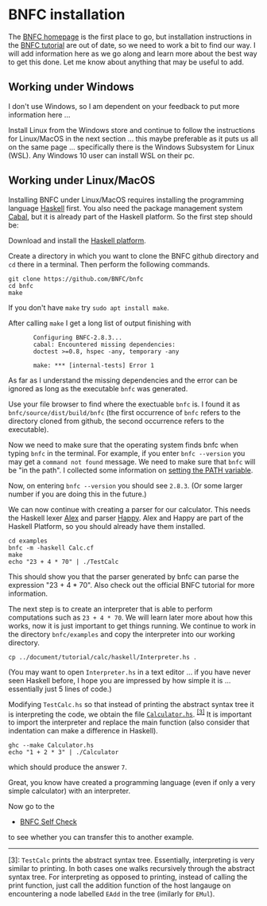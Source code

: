 # BNFC installation

The [BNFC homepage](http://bnfc.digitalgrammars.com/) is the first place to go, but installation instructions in the [BNFC tutorial](http://bnfc.digitalgrammars.com/tutorial/bnfc-tutorial.html) are out of date, so we need to work a bit to find our way. I will add information here as we go along and learn more about the best way to get this done. Let me know about anything that may be useful to add. 

## Working under Windows

I don't use Windows, so I am dependent on your feedback to put more information here ...

Install Linux from the Windows store and continue to follow the instructions for Linux/MacOS in the next section ... this maybe preferable as it puts us all on the same page ... specifically there is the Windows Subsystem for Linux (WSL). Any Windows 10 user can install WSL on their pc. 

## Working under Linux/MacOS

Installing BNFC under Linux/MacOS requires installing the programming language [Haskell](https://www.haskell.org/) first. You also need the package management system [Cabal](https://www.haskell.org/cabal/), but it is already part of the Haskell platform. So the first step should be:

Download and install the [Haskell platform](https://www.haskell.org/platform/). 

Create a directory in which you want to clone the BNFC github directory and `cd` there in a terminal. Then perform the following commands.

    git clone https://github.com/BNFC/bnfc
    cd bnfc  
    make
    
If you don't have `make` try `sudo apt install make`.

After calling `make` I get a long list of output finishing with

           Configuring BNFC-2.8.3...
           cabal: Encountered missing dependencies:
           doctest >=0.8, hspec -any, temporary -any

           make: *** [internal-tests] Error 1
        
As far as I understand the missing dependencies and the error can be ignored as long as the executable `bnfc` was generated.

Use your file browser to find where the exectuable `bnfc` is. I found it as `bnfc/source/dist/build/bnfc` (the first occurrence of `bnfc` refers to the directory cloned from github, the second occurrence refers to the executable).

Now we need to make sure that the operating system finds bnfc when typing `bnfc` in the terminal. For example, if you enter `bnfc --version` you may get a `command not found` message. We need to make sure that `bnfc` will be "in the path". I collected some information on [setting the PATH variable](https://github.com/alexhkurz/compiler-construction/blob/master/PATH.md). 
 
Now, on entering `bnfc --version` you should see `2.8.3`. (Or some larger number if you are doing this in the future.)

We can now continue with creating a parser for our calculator. This needs the Haskell lexer [Alex](https://www.haskell.org/alex/) and parser [Happy](https://www.haskell.org/happy/). Alex and Happy are part of the Haskell Platform, so you should already have them installed.

    cd examples
    bnfc -m -haskell Calc.cf
    make
    echo "23 + 4 * 70" | ./TestCalc 
    
This should show you that the parser generated by bnfc can parse the expression "23 + 4 * 70". Also check out the official BNFC tutorial for more information.
 
The next step is to create an interpreter that is able to perform computations such as `23 + 4 * 70`. We will learn later more about how this works, now it is just important to get things running. We continue to work in the directory `bnfc/examples` and copy the interpreter into our working directory. 
 
    cp ../document/tutorial/calc/haskell/Interpreter.hs .
  
(You may want to open `Interpreter.hs` in a text editor ... if you have never seen Haskell before, I hope you are impressed by how simple it is ... essentially just 5 lines of code.)

Modifying `TestCalc.hs` so that instead of printing the abstract syntax tree it is interpreting the code, we obtain the file [`Calculator.hs`](https://github.com/alexhkurz/programming-languages-2019/blob/master/Calculator.hs). <sup>[[3]](#footnote)</sup> It is important to import the interpreter and replace the main function (also consider that indentation can make a difference in Haskell).
  
    ghc --make Calculator.hs
    echo "1 + 2 * 3" | ./Calculator
    
which should produce the answer `7`.

Great, you know have created a programming language (even if only a very simple calculator) with an interpreter.

Now go to the

- [BNFC Self Check](https://github.com/alexhkurz/programming-languages-2019/blob/master/BNFC-example.md)

to see whether you can transfer this to another example.
    
---

<a name="footnote">[3]</a>: `TestCalc` prints the abstract syntax tree. Essentially, interpreting is very similar to printing. In both cases one walks recursively through the abstract syntax tree. For interpreting as opposed to printing, instead of calling the print function, just call the addition function of the host langauge on encountering a node labelled `EAdd` in the tree (imilarly for `EMul`).
